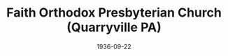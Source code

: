 ---
date: &id001 1936-09-22
end_date: null
location:
  address: null
  city: Quarryville
  state: PA
minister:
- end: 1949-03-21
  name: Franklin Dyrness
  start: 1936-09-22
  type: Pastor
ministers:
- Franklin Dyrness
name: Faith Orthodox Presbyterian Church
names: null
origination_date: *id001
raw_data: "PA Quarryville\nFaith Orthodox Presbyterian Church  (September 22, 1936\u2013\
  March 21, 1949)\n(withdrew from the Orthodox Presbyterian Church, 1949)\nPastor:\
  \ Franklin Dyrness, 1936\u201349"
received_from: null
states:
- PA
status:
  active: false
  end_date: 1949-03-21
  reason: withdrew
  received_from: null
  withdrawal_to: null
title: Faith Orthodox Presbyterian Church (Quarryville PA)
year_established:
- 1936

---